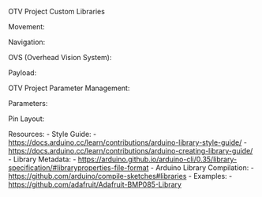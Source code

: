 OTV Project Custom Libraries

Movement:

Navigation:

OVS (Overhead Vision System):

Payload:

OTV Project Parameter Management:

Parameters:

Pin Layout: 

Resources:
    - Style Guide:
        - https://docs.arduino.cc/learn/contributions/arduino-library-style-guide/ 
        - https://docs.arduino.cc/learn/contributions/arduino-creating-library-guide/
    - Library Metadata:
        - https://arduino.github.io/arduino-cli/0.35/library-specification/#libraryproperties-file-format 
    - Arduino Library Compilation:
        - https://github.com/arduino/compile-sketches#libraries 
    - Examples:
        - https://github.com/adafruit/Adafruit-BMP085-Library 